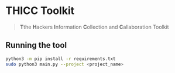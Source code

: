 # THICC Toolkit
> **T**the **H**ackers **I**nformation **C**ollection and **C**allaboration Toolkit

## Running the tool

```bash
python3 -m pip install -r requirements.txt
sudo python3 main.py --project <project_name>
```